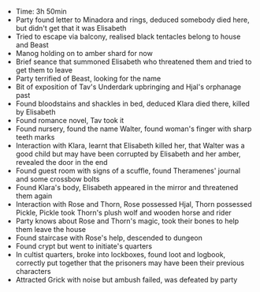 - Time: 3h 50min
- Party found letter to Minadora and rings, deduced somebody died here, but didn't get that it was Elisabeth
- Tried to escape via balcony, realised black tentacles belong to house and Beast
- Manog holding on to amber shard for now
- Brief seance that summoned Elisabeth who threatened them and tried to get them to leave
- Party terrified of Beast, looking for the name
- Bit of exposition of Tav's Underdark upbringing and Hjal's orphanage past
- Found bloodstains and shackles in bed, deduced Klara died there, killed by Elisabeth
- Found romance novel, Tav took it
- Found nursery, found the name Walter, found woman's finger with sharp teeth marks
- Interaction with Klara, learnt that Elisabeth killed her, that Walter was a good child but may have been corrupted by Elisabeth and her amber, revealed the door in the end
- Found guest room with signs of a scuffle, found Theramenes' journal and some crossbow bolts
- Found Klara's body, Elisabeth appeared in the mirror and threatened them again
- Interaction with Rose and Thorn, Rose possessed Hjal, Thorn possessed Pickle, Pickle took Thorn's plush wolf and wooden horse and rider
- Party knows about Rose and Thorn's magic, took their bones to help them leave the house
- Found staircase with Rose's help, descended to dungeon
- Found crypt but went to initiate's quarters
- In cultist quarters, broke into lockboxes, found loot and logbook, correctly put together that the prisoners may have been their previous characters
- Attracted Grick with noise but ambush failed, was defeated by party